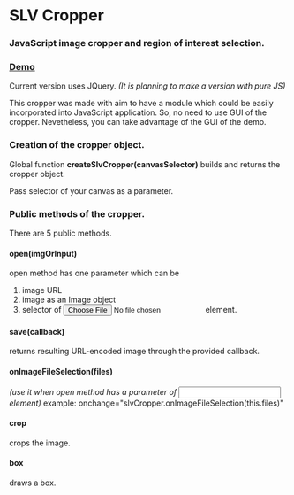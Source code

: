 # SLV Cropper
### JavaScript image cropper and region of interest selection.

### [Demo](https://salev.github.io/cropper)

Current version uses JQuery. _(It is planning to make a version with pure JS)_

This cropper was made with aim to have a module which could be easily incorporated into JavaScript application. So, no need to use GUI of the cropper. Nevetheless, you can take advantage of the GUI of the demo.

### Creation of the cropper object.
Global function __createSlvCropper(canvasSelector)__ builds and returns the cropper object.

Pass selector of your canvas as a parameter.


### Public methods of the cropper.
There are 5 public methods.

#### open(imgOrInput)
open method has one parameter which can be

1. image URL
2. image as an Image object
3. selector of <input type="file"> element.

#### save(callback)
returns resulting URL-encoded image through the provided callback.

#### onImageFileSelection(files)
_(use it when open method has a parameter of <input> element)_
example:
  onchange="slvCropper.onImageFileSelection(this.files)"

#### crop
crops the image.

#### box
draws a box.
